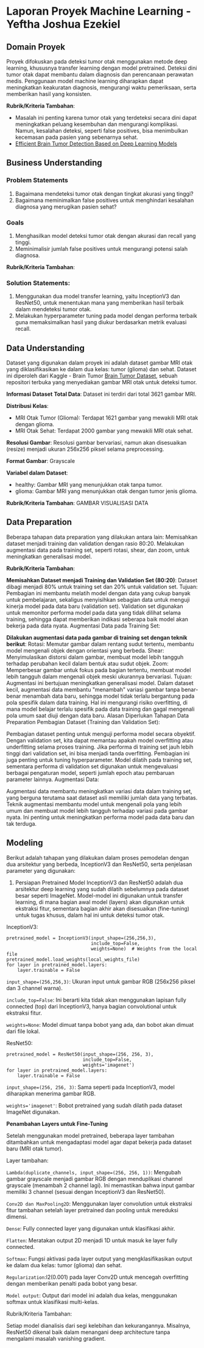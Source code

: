 # Laporan Proyek Machine Learning - Yeftha Joshua Ezekiel

## Domain Proyek

Proyek difokuskan pada deteksi tumor otak menggunakan metode deep learning, khususnya transfer learning dengan model pretrained. Deteksi dini tumor otak dapat membantu dalam diagnosis dan perencanaan perawatan medis. Penggunaan model machine learning diharapkan dapat meningkatkan keakuratan diagnosis, mengurangi waktu pemeriksaan, serta memberikan hasil yang konsisten.

**Rubrik/Kriteria Tambahan**:
- Masalah ini penting karena tumor otak yang terdeteksi secara dini dapat meningkatkan peluang kesembuhan dan mengurangi komplikasi. Namun, kesalahan deteksi, seperti false positives, bisa menimbulkan kecemasan pada pasien yang sebenarnya sehat.
- [Efficient Brain Tumor Detection Based on Deep Learning Models](https://iopscience.iop.org/article/10.1088/1742-6596/2128/1/012012/pdf) 

## Business Understanding

### Problem Statements
1. Bagaimana mendeteksi tumor otak dengan tingkat akurasi yang tinggi?
2. Bagaimana meminimalkan false positives untuk menghindari kesalahan diagnosa yang merugikan pasien sehat?

### Goals
1. Menghasilkan model deteksi tumor otak dengan akurasi dan recall yang tinggi.
2. Meminimalisir jumlah false positives untuk mengurangi potensi salah diagnosa.

**Rubrik/Kriteria Tambahan**:
### Solution Statements:
1. Menggunakan dua model transfer learning, yaitu InceptionV3 dan ResNet50, untuk menentukan mana yang memberikan hasil terbaik dalam mendeteksi tumor otak.
2. Melakukan hyperparameter tuning pada model dengan performa terbaik guna memaksimalkan hasil yang diukur berdasarkan metrik evaluasi recall.

## Data Understanding

Dataset yang digunakan dalam proyek ini adalah dataset gambar MRI otak yang diklasifikasikan ke dalam dua kelas: tumor (glioma) dan sehat. Dataset ini diperoleh dari Kaggle - Brain Tumor 
[Brain Tumor Dataset](https://www.kaggle.com/datasets/rm1000/brain-tumor-mri-scans/data), sebuah repositori terbuka yang menyediakan gambar MRI otak untuk deteksi tumor.

**Informasi Dataset**
**Total Data**: Dataset ini terdiri dari total 3621 gambar MRI.

**Distribusi Kelas**:
- MRI Otak Tumor (Glioma): Terdapat 1621 gambar yang mewakili MRI otak dengan glioma.
- MRI Otak Sehat: Terdapat 2000 gambar yang mewakili MRI otak sehat.

**Resolusi Gambar**: Resolusi gambar bervariasi, namun akan disesuaikan (resize) menjadi ukuran 256x256 piksel selama preprocessing.
  
**Format Gambar**: Grayscale

**Variabel dalam Dataset**:
- healthy: Gambar MRI yang menunjukkan otak tanpa tumor.
- glioma: Gambar MRI yang menunjukkan otak dengan tumor jenis glioma.

**Rubrik/Kriteria Tambahan**:
GAMBAR VISUALISASI DATA

## Data Preparation

Beberapa tahapan data preparation yang dilakukan antara lain:
Memisahkan dataset menjadi training dan validation dengan rasio 80:20.
Melakukan augmentasi data pada training set, seperti rotasi, shear, dan zoom, untuk meningkatkan generalisasi model.

**Rubrik/Kriteria Tambahan**:

**Memisahkan Dataset menjadi Training dan Validation Set (80:20)**:
Dataset dibagi menjadi 80% untuk training set dan 20% untuk validation set.
Tujuan: Pembagian ini membantu melatih model dengan data yang cukup banyak untuk pembelajaran, sekaligus menyisihkan sebagian data untuk menguji kinerja model pada data baru (validation set). Validation set digunakan untuk memonitor performa model pada data yang tidak dilihat selama training, sehingga dapat memberikan indikasi seberapa baik model akan bekerja pada data nyata.
Augmentasi Data pada Training Set:

**Dilakukan augmentasi data pada gambar di training set dengan teknik berikut**:
Rotasi: Memutar gambar dalam rentang sudut tertentu, membantu model mengenali objek dengan orientasi yang berbeda.
Shear: Menyimulasikan distorsi dalam gambar, membuat model lebih tangguh terhadap perubahan kecil dalam bentuk atau sudut objek.
Zoom: Memperbesar gambar untuk fokus pada bagian tertentu, membuat model lebih tangguh dalam mengenali objek meski ukurannya bervariasi.
Tujuan: Augmentasi ini bertujuan meningkatkan generalisasi model. Dalam dataset kecil, augmentasi data membantu "menambah" variasi gambar tanpa benar-benar menambah data baru, sehingga model tidak terlalu bergantung pada pola spesifik dalam data training. Hal ini mengurangi risiko overfitting, di mana model belajar terlalu spesifik pada data training dan gagal mengenali pola umum saat diuji dengan data baru.
Alasan Diperlukan Tahapan Data Preparation
Pembagian Dataset (Training dan Validation Set):

Pembagian dataset penting untuk menguji performa model secara obyektif. Dengan validation set, kita dapat memantau apakah model overfitting atau underfitting selama proses training. Jika performa di training set jauh lebih tinggi dari validation set, ini bisa menjadi tanda overfitting.
Pembagian ini juga penting untuk tuning hyperparameter. Model dilatih pada training set, sementara performa di validation set digunakan untuk mengevaluasi berbagai pengaturan model, seperti jumlah epoch atau pembaruan parameter lainnya.
Augmentasi Data:

Augmentasi data membantu meningkatkan variasi data dalam training set, yang berguna terutama saat dataset asli memiliki jumlah data yang terbatas. Teknik augmentasi membantu model untuk mengenali pola yang lebih umum dan membuat model lebih tangguh terhadap variasi pada gambar nyata. Ini penting untuk meningkatkan performa model pada data baru dan tak terduga.


## Modeling
Berikut adalah tahapan yang dilakukan dalam proses pemodelan dengan dua arsitektur yang berbeda, InceptionV3 dan ResNet50, serta penjelasan parameter yang digunakan:

1. Persiapan Pretrained Model
InceptionV3 dan ResNet50 adalah dua arsitektur deep learning yang sudah dilatih sebelumnya pada dataset besar seperti ImageNet. Model-model ini digunakan untuk transfer learning, di mana bagian awal model (layers) akan digunakan untuk ekstraksi fitur, sementara bagian akhir akan disesuaikan (fine-tuning) untuk tugas khusus, dalam hal ini untuk deteksi tumor otak.

InceptionV3:
```
pretrained_model = InceptionV3(input_shape=(256,256,3),
                               include_top=False,
                               weights=None)  # Weights from the local file
pretrained_model.load_weights(local_weights_file)
for layer in pretrained_model.layers:
    layer.trainable = False
```

`input_shape=(256,256,3)`: Ukuran input untuk gambar RGB (256x256 piksel dan 3 channel warna).

`include_top=False`: Ini berarti kita tidak akan menggunakan lapisan fully connected (top) dari InceptionV3, hanya bagian convolutional untuk ekstraksi fitur.

`weights=None`: Model dimuat tanpa bobot yang ada, dan bobot akan dimuat dari file lokal.

ResNet50:

```
pretrained_model = ResNet50(input_shape=(256, 256, 3),
                            include_top=False,
                            weights='imagenet')
for layer in pretrained_model.layers:
    layer.trainable = False
```

`input_shape=(256, 256, 3)`: Sama seperti pada InceptionV3, model diharapkan menerima gambar RGB.

`weights='imagenet'`: Bobot pretrained yang sudah dilatih pada dataset ImageNet digunakan.

**Penambahan Layers untuk Fine-Tuning**

Setelah menggunakan model pretrained, beberapa layer tambahan ditambahkan untuk mengadaptasi model agar dapat bekerja pada dataset baru (MRI otak tumor).

Layer tambahan:

`Lambda(duplicate_channels, input_shape=(256, 256, 1))`: Mengubah gambar grayscale menjadi gambar RGB dengan menduplikasi channel grayscale (menambah 2 channel lagi). Ini memastikan bahwa input gambar memiliki 3 channel (sesuai dengan InceptionV3 dan ResNet50).

`Conv2D dan MaxPooling2D`: Menggunakan layer convolution untuk ekstraksi fitur tambahan setelah layer pretrained dan pooling untuk mereduksi dimensi.

`Dense`: Fully connected layer yang digunakan untuk klasifikasi akhir.

`Flatten`: Meratakan output 2D menjadi 1D untuk masuk ke layer fully connected.

`Softmax`: Fungsi aktivasi pada layer output yang mengklasifikasikan output ke dalam dua kelas: tumor (glioma) dan sehat.

`Regularization`:l2(0.001) pada layer Conv2D untuk mencegah overfitting dengan memberikan penalti pada bobot yang besar.

`Model output`: Output dari model ini adalah dua kelas, menggunakan softmax untuk klasifikasi multi-kelas.

Rubrik/Kriteria Tambahan:

Setiap model dianalisis dari segi kelebihan dan kekurangannya. Misalnya, ResNet50 dikenal baik dalam menangani deep architecture tanpa mengalami masalah vanishing gradient.


 
